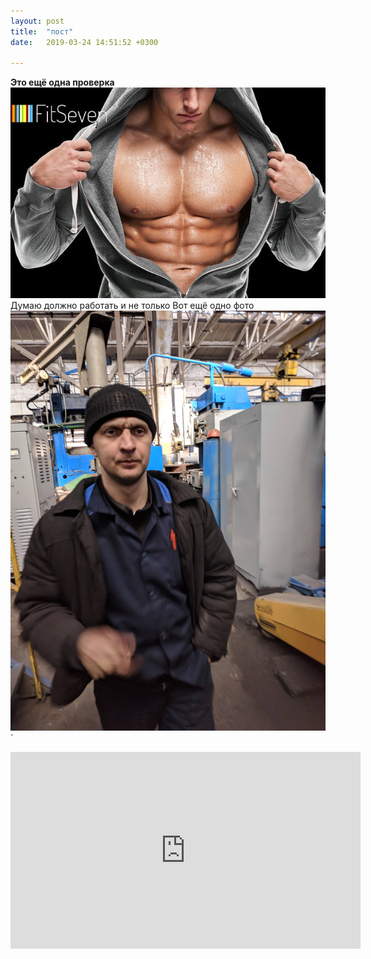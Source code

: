 ```yaml
---
layout: post
title:  "пост"
date:   2019-03-24 14:51:52 +0300

---
```

**Это ещё одна проверка**
![w](/images/w.jpg)
Думаю должно работать и не только
Вот ещё одно фото
![r](/images/r.jpg)`
<iframe width="560" height="315" src="https://www.youtube.com/embed/FPrSvKaw8vw" frameborder="0" allow="accelerometer; autoplay; encrypted-media; gyroscope; picture-in-picture" allowfullscreen></iframe>